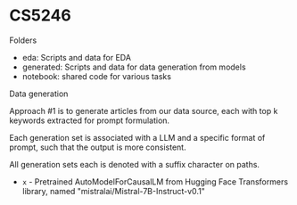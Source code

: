 # CS5246

Folders
- eda: Scripts and data for EDA
- generated: Scripts and data for data generation from models
- notebook: shared code for various tasks

Data generation

Approach \#1 is to generate articles from our data source, each with top k keywords extracted for prompt formulation.

Each generation set is associated with a LLM and a specific format of prompt, such that the output is more consistent.

All  generation sets each is denoted with a suffix character on paths.

- `x` - Pretrained AutoModelForCausalLM from Hugging Face Transformers library, named "mistralai/Mistral-7B-Instruct-v0.1"
